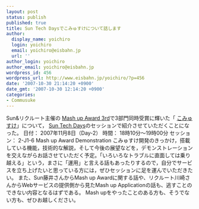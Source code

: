 ```yaml
---
layout: post
status: publish
published: true
title: Sun Tech Daysでこみゅすけについて話します
author:
  display_name: yoichiro
  login: yoichiro
  email: yoichiro@eisbahn.jp
  url: ''
author_login: yoichiro
author_email: yoichiro@eisbahn.jp
wordpress_id: 456
wordpress_url: http://www.eisbahn.jp/yoichiro/?p=456
date: '2007-10-30 21:14:20 +0900'
date_gmt: '2007-10-30 12:14:20 +0900'
categories:
- Commusuke
---
```


Sun&リクルート主催の
[Mash up Award 3rd](http://jp.sun.com/mashupaward/)で3部門同時受賞に輝いた「
[こみゅすけ](http://commusuke.eisbahn.jp/)」について，
[Sun Tech Days](http://jp.sun.com/company/events/techdays/)のセッションで紹介させていただくことになった。
日付： 2007年11月8日（Day-2）
時間： 18時10分〜19時00分
セッション： 2-J1-6 Mash up Award Demonstration
こみゅすけ開発のきっかけ，搭載している機能，技術的な解説，そして今後の展望などを，デモンストレーションを交えながらお話させていただく予定。「いろいろなトラブルに直面しては乗り越える」という，まさに「運用」と言える話もあったりするので，自分でサービスを立ち上げたいと思っている方には，ぜひセッションに足を運んでいただきたい。
また、Sun藤井さんからMash up Awardに関する話や、リクルート川崎さんからWebサービスの提供側から見たMash up Applicationの話も、逃すことのできない内容となるはずである。
Mash upをやったことのある方も、そうでない方も、ぜひお越しください。
